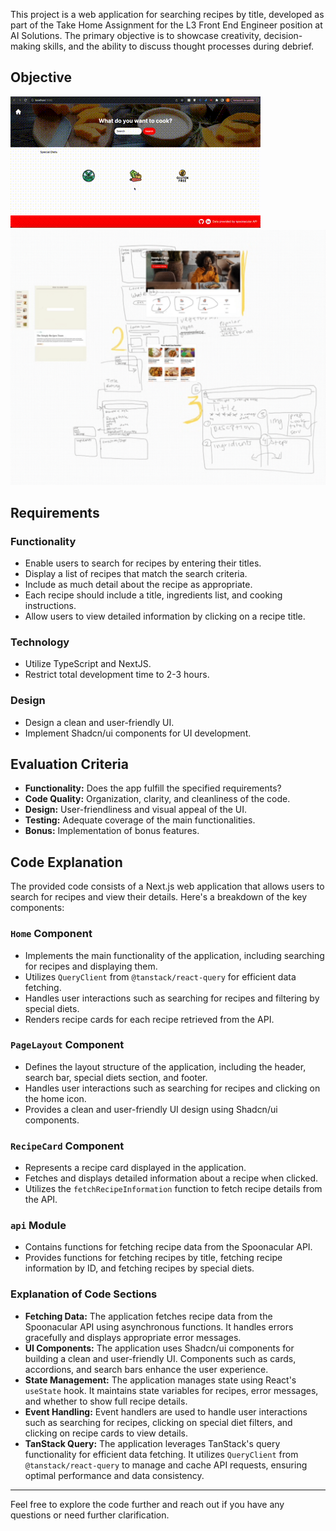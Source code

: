This project is a web application for searching recipes by title, developed as part of the Take Home Assignment for the L3 Front End Engineer position at AI Solutions. The primary objective is to showcase creativity, decision-making skills, and the ability to discuss thought processes during debrief.

## Objective

![Alt Text](https://raw.githubusercontent.com/micatonge/RecipeAPI/main/public/images/wcg.gif)
![Alt Text](https://raw.githubusercontent.com/micatonge/RecipeAPI/main/public/images/outline.png)


## Requirements

### Functionality

- Enable users to search for recipes by entering their titles.
- Display a list of recipes that match the search criteria.
- Include as much detail about the recipe as appropriate.
- Each recipe should include a title, ingredients list, and cooking instructions.
- Allow users to view detailed information by clicking on a recipe title.

### Technology

- Utilize TypeScript and NextJS.
- Restrict total development time to 2-3 hours.

### Design

- Design a clean and user-friendly UI.
- Implement Shadcn/ui components for UI development.


## Evaluation Criteria

- **Functionality:** Does the app fulfill the specified requirements?
- **Code Quality:** Organization, clarity, and cleanliness of the code.
- **Design:** User-friendliness and visual appeal of the UI.
- **Testing:** Adequate coverage of the main functionalities.
- **Bonus:** Implementation of bonus features.


## Code Explanation

The provided code consists of a Next.js web application that allows users to search for recipes and view their details. Here's a breakdown of the key components:

### `Home` Component

- Implements the main functionality of the application, including searching for recipes and displaying them.
- Utilizes `QueryClient` from `@tanstack/react-query` for efficient data fetching.
- Handles user interactions such as searching for recipes and filtering by special diets.
- Renders recipe cards for each recipe retrieved from the API.

### `PageLayout` Component

- Defines the layout structure of the application, including the header, search bar, special diets section, and footer.
- Handles user interactions such as searching for recipes and clicking on the home icon.
- Provides a clean and user-friendly UI design using Shadcn/ui components.

### `RecipeCard` Component

- Represents a recipe card displayed in the application.
- Fetches and displays detailed information about a recipe when clicked.
- Utilizes the `fetchRecipeInformation` function to fetch recipe details from the API.

### `api` Module

- Contains functions for fetching recipe data from the Spoonacular API.
- Provides functions for fetching recipes by title, fetching recipe information by ID, and fetching recipes by special diets.

### Explanation of Code Sections

- **Fetching Data:** The application fetches recipe data from the Spoonacular API using asynchronous functions. It handles errors gracefully and displays appropriate error messages.
- **UI Components:** The application uses Shadcn/ui components for building a clean and user-friendly UI. Components such as cards, accordions, and search bars enhance the user experience.
- **State Management:** The application manages state using React's `useState` hook. It maintains state variables for recipes, error messages, and whether to show full recipe details.
- **Event Handling:** Event handlers are used to handle user interactions such as searching for recipes, clicking on special diet filters, and clicking on recipe cards to view details.
- **TanStack Query:** The application leverages TanStack's query functionality for efficient data fetching. It utilizes `QueryClient` from `@tanstack/react-query` to manage and cache API requests, ensuring optimal performance and data consistency.

 ---

Feel free to explore the code further and reach out if you have any questions or need further clarification.


